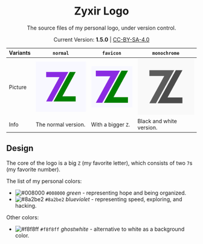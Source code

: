 <div align="center">

# Zyxir Logo

The source files of my personal logo, under version control.

Current Version: **1.5.0** | [CC-BY-SA-4.0](https://creativecommons.org/licenses/by-sa/4.0/)

</div>

| Variants | `normal`             | `favicon`             | `monochrome`             |
|----------|----------------------|-----------------------|--------------------------|
| Picture  | ![](pngs/normal.png) | ![](pngs/favicon.png) | ![](pngs/monochrome.png) |
| Info     | The normal version.  | With a bigger `Z`.    | Black and white version. |

## Design

The core of the logo is a big `Z` (my favorite letter), which consists of two `7`s (my favorite number).

The list of my personal colors:

- ![#008000](https://via.placeholder.com/15/008000/000000?text=+) `#008000` *green* - representing hope and being organized.
- ![#8a2be2](https://via.placeholder.com/15/8a2be2/000000?text=+) `#8a2be2` *blueviolet* - representing speed, exploring, and hacking.

Other colors:

- ![#f8f8ff](https://via.placeholder.com/15/f8f8ff/000000?text=+) `#f8f8ff` *ghostwhite* - alternative to white as a background color.
